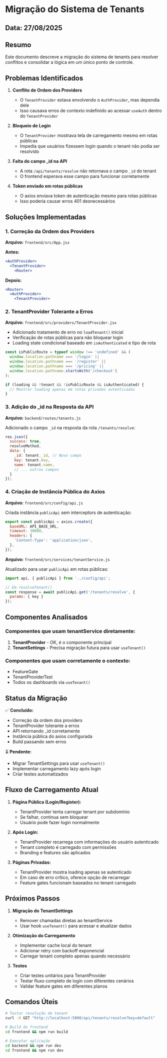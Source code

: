 # Migração do Sistema de Tenants

## Data: 27/08/2025

## Resumo
Este documento descreve a migração do sistema de tenants para resolver conflitos e consolidar a lógica em um único ponto de controle.

## Problemas Identificados

1. **Conflito de Ordem dos Providers**
   - O `TenantProvider` estava envolvendo o `AuthProvider`, mas dependia dele
   - Isso causava erros de contexto indefinido ao acessar `useAuth` dentro do `TenantProvider`

2. **Bloqueio de Login**
   - O `TenantProvider` mostrava tela de carregamento mesmo em rotas públicas
   - Impedia que usuários fizessem login quando o tenant não podia ser resolvido

3. **Falta do campo _id na API**
   - A rota `/api/tenants/resolve` não retornava o campo `_id` do tenant
   - O frontend esperava esse campo para funcionar corretamente

4. **Token enviado em rotas públicas**
   - O axios enviava token de autenticação mesmo para rotas públicas
   - Isso poderia causar erros 401 desnecessários

## Soluções Implementadas

### 1. Correção da Ordem dos Providers
**Arquivo:** `frontend/src/App.jsx`

**Antes:**
```jsx
<AuthProvider>
  <TenantProvider>
    <Router>
```

**Depois:**
```jsx
<Router>
  <AuthProvider>
    <TenantProvider>
```

### 2. TenantProvider Tolerante a Erros
**Arquivo:** `frontend/src/providers/TenantProvider.jsx`

- Adicionado tratamento de erro no `loadTenant()` inicial
- Verificação de rotas públicas para não bloquear login
- Loading state condicional baseado em `isAuthenticated` e tipo de rota

```javascript
const isPublicRoute = typeof window !== 'undefined' && (
  window.location.pathname === '/login' || 
  window.location.pathname === '/register' || 
  window.location.pathname === '/pricing' ||
  window.location.pathname.startsWith('/checkout')
);

if (loading && !tenant && !isPublicRoute && isAuthenticated) {
  // Mostrar loading apenas em rotas privadas autenticadas
}
```

### 3. Adição do _id na Resposta da API
**Arquivo:** `backend/routes/tenants.js`

Adicionado o campo `_id` na resposta da rota `/tenants/resolve`:

```javascript
res.json({
  success: true,
  resolveMethod,
  data: {
    _id: tenant._id, // Novo campo
    key: tenant.key,
    name: tenant.name,
    // ... outros campos
  }
});
```

### 4. Criação de Instância Pública do Axios
**Arquivo:** `frontend/src/config/api.js`

Criada instância `publicApi` sem interceptors de autenticação:

```javascript
export const publicApi = axios.create({
  baseURL: API_BASE_URL,
  timeout: 30000,
  headers: {
    'Content-Type': 'application/json',
  },
});
```

**Arquivo:** `frontend/src/services/tenantService.js`

Atualizado para usar `publicApi` em rotas públicas:

```javascript
import api, { publicApi } from '../config/api';

// Em resolveTenant()
const response = await publicApi.get('/tenants/resolve', {
  params: { key }
});
```

## Componentes Analisados

### Componentes que usam tenantService diretamente:
1. **TenantProvider** - OK, é o componente principal
2. **TenantSettings** - Precisa migração futura para usar `useTenant()`

### Componentes que usam corretamente o contexto:
- FeatureGate
- TenantProviderTest
- Todos os dashboards via `useTenant()`

## Status da Migração

✅ **Concluído:**
- Correção da ordem dos providers
- TenantProvider tolerante a erros
- API retornando _id corretamente
- Instância pública do axios configurada
- Build passando sem erros

⏳ **Pendente:**
- Migrar TenantSettings para usar `useTenant()`
- Implementar carregamento lazy após login
- Criar testes automatizados

## Fluxo de Carregamento Atual

1. **Página Pública (Login/Register):**
   - TenantProvider tenta carregar tenant por subdomínio
   - Se falhar, continua sem bloquear
   - Usuário pode fazer login normalmente

2. **Após Login:**
   - TenantProvider recarrega com informações do usuário autenticado
   - Tenant completo é carregado com permissões
   - Branding e features são aplicados

3. **Páginas Privadas:**
   - TenantProvider mostra loading apenas se autenticado
   - Em caso de erro crítico, oferece opção de recarregar
   - Feature gates funcionam baseados no tenant carregado

## Próximos Passos

1. **Migração do TenantSettings**
   - Remover chamadas diretas ao tenantService
   - Usar hook `useTenant()` para acessar e atualizar dados

2. **Otimização do Carregamento**
   - Implementar cache local do tenant
   - Adicionar retry com backoff exponencial
   - Carregar tenant completo apenas quando necessário

3. **Testes**
   - Criar testes unitários para TenantProvider
   - Testar fluxo completo de login com diferentes cenários
   - Validar feature gates em diferentes planos

## Comandos Úteis

```bash
# Testar resolução de tenant
curl -X GET "http://localhost:5000/api/tenants/resolve?key=default"

# Build do frontend
cd frontend && npm run build

# Executar aplicação
cd backend && npm run dev
cd frontend && npm run dev
```
